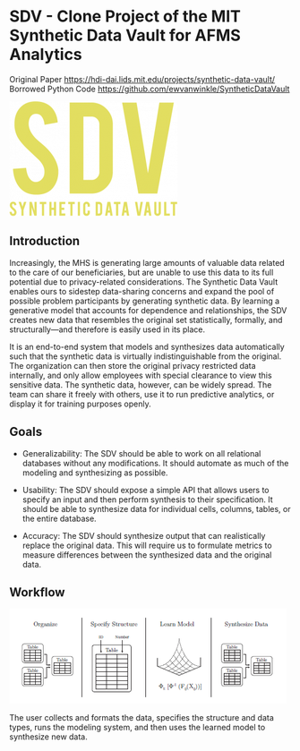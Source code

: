 # SDV - Clone Project of the MIT Synthetic Data Vault for AFMS Analytics

Original Paper
https://hdi-dai.lids.mit.edu/projects/synthetic-data-vault/
Borrowed Python Code
https://github.com/ewvanwinkle/SyntheticDataVault


![SDV](images/SDVlogo.png?raw=true "SDV")

## Introduction

Increasingly, the MHS is generating large amounts of valuable data related to the care of our beneficiaries, but are unable to use this data to its full potential due to privacy-related considerations. The Synthetic Data Vault enables ours to sidestep data-sharing concerns and expand the pool of possible problem participants by generating synthetic data. By learning a generative model that accounts for dependence and relationships, the SDV creates new data that resembles the original set statistically, formally, and structurally—and therefore is easily used in its place. 

It is an end-to-end system that models and synthesizes data automatically such that the synthetic data is virtually indistinguishable from the original. The organization can then store the original privacy restricted data internally, and only allow employees with special clearance to view this sensitive data. The synthetic data, however, can be widely spread. The team can share it freely with others, use it to run predictive analytics, or display it for training purposes openly.

## Goals

* Generalizability: The SDV should be able to work on all relational databases without any modifications. It should automate as much of the modeling and synthesizing as possible.

* Usability: The SDV should expose a simple API that allows users to specify an input and then perform synthesis to their specification. It should be able to synthesize data for individual cells, columns, tables, or the entire database.

* Accuracy: The SDV should synthesize output that can realistically replace the original data. This will require us to formulate metrics to measure differences between the synthesized data and the original data.

## Workflow

![Workflow](images/workflow.PNG?raw=true "workflow")

The user collects and formats the data, specifies the structure and data types, runs the modeling system, and then uses the learned model
to synthesize new data.